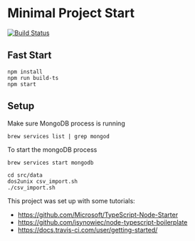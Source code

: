 # Minimal Project Start

[![Build Status](https://travis-ci.com/katerberg/minimal-node.svg?branch=master)](https://travis-ci.com/katerberg/minimal-node)

## Fast Start

```
npm install
npm run build-ts
npm start
```


## Setup
Make sure MongoDB process is running
```
brew services list | grep mongod
```
To start the mongoDB process
```
brew services start mongodb
```
```
cd src/data
dos2unix csv_import.sh
./csv_import.sh
```

This project was set up with some tutorials:

 - https://github.com/Microsoft/TypeScript-Node-Starter
 - https://github.com/jsynowiec/node-typescript-boilerplate
 - https://docs.travis-ci.com/user/getting-started/
